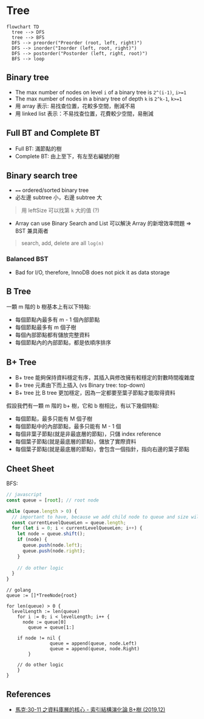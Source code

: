 # Tree

```mermaid
flowchart TD
  tree --> DFS
  tree --> BFS
  DFS --> preorder("Preorder (root, left, right)")
  DFS --> inorder("Inorder (left, root, right)")
  DFS --> postorder("Postorder (left, right, root)")
  BFS --> loop
```

## Binary tree

- The max number of nodes on level `i` of a binary tree is `2^(i-1)`, `i>=1`
- The max number of nodes in a binary tree of depth `k` is `2^k-1`, `k>=1`
- 用 array 表示: 易找查位置，花較多空間，刪減不易
- 用 linked list 表示：不易找查位置，花費較少空間，易刪減

## Full BT and Complete BT

- Full BT: 滿節點的樹
- Complete BT: 由上至下，有左至右編號的樹

## Binary search tree

- `==` ordered/sorted binary tree
- 必左邊 subtree 小，右邊 subtree 大

> 用 leftSize 可以找第 `k` 大的值 (?)

- Array can use Binary Search and List 可以解決 Array 的新增效率問題 => BST 兼具兩者

> search, add, delete are all `log(n)`

### Balanced BST

- Bad for I/O, therefore, InnoDB does not pick it as data storage

## B Tree

一顆 m 階的 b 樹基本上有以下特點:

- 每個節點內最多有 m - 1 個內部節點
- 每個節點最多有 m 個子樹
- 每個內部節點都有儲放完整資料
- 每個節點內的內部節點，都是依順序排序

## B+ Tree

- B+ tree 能夠保持資料穩定有序，其插入與修改擁有較穩定的對數時間複雜度
- B+ tree 元素由下而上插入 (vs Binary tree: top-down)
- B+ tree 比 B tree 更加穩定，因為一定都要至葉子節點才能取得資料

假設我們有一顆 m 階的 b+ 樹，它和 b 樹相比，有以下幾個特點:

- 每個節點，最多只能有 M 個子樹
- 每個節點中的內部節點，最多只能有 M - 1 個
- 每個非葉子節點(就是非最底層的節點)，只儲 index reference
- 每個葉子節點(就是最底層的節點)，儲放了實際資料
- 每個葉子節點(就是最底層的節點)，會包含一個指針，指向右邊的葉子節點

## Cheet Sheet

BFS:

```javascript
// javascript
const queue = [root]; // root node

while (queue.length > 0) {
  // important to have, because we add child node to queue and size will be changed
  const currentLevelQueueLen = queue.length;
  for (let i = 0; i < currentLevelQueueLen; i++) {
    let node = queue.shift();
    if (node) {
      queue.push(node.left);
      queue.push(node.right);
    }
    
    // do other logic
  }
}
```

```golang
// golang
queue := []*TreeNode{root}

for len(queue) > 0 {
  levelLength := len(queue)
	for i := 0; i < levelLength; i++ {
	  node := queue[0]
		queue = queue[1:]
		
    if node != nil {
				queue = append(queue, node.Left)
				queue = append(queue, node.Right)
		}
    
    // do other logic
	}
}
```

## References

- [馬克;30-11 之資料庫層的核心 - 索引結構演化論 B+樹 (2019.12)](https://mark-lin.com/posts/20190911/)
